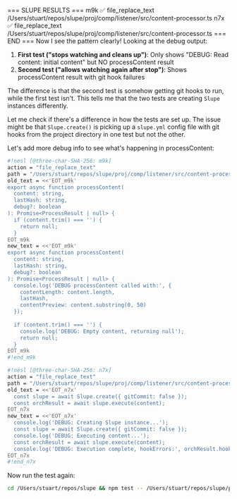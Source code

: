 === SLUPE RESULTS ===
m9k ✅ file_replace_text /Users/stuart/repos/slupe/proj/comp/listener/src/content-processor.ts
n7x ✅ file_replace_text /Users/stuart/repos/slupe/proj/comp/listener/src/content-processor.ts
=== END ===
Now I see the pattern clearly! Looking at the debug output:

1. **First test ("stops watching and cleans up")**: Only shows "DEBUG: Read content: initial content" but NO processContent result
2. **Second test ("allows watching again after stop")**: Shows processContent result with git hook failures

The difference is that the second test is somehow getting git hooks to run, while the first test isn't. This tells me that the two tests are creating `Slupe` instances differently.

Let me check if there's a difference in how the tests are set up. The issue might be that `Slupe.create()` is picking up a `slupe.yml` config file with git hooks from the project directory in one test but not the other.

Let's add more debug info to see what's happening in processContent:

```sh nesl
#!nesl [@three-char-SHA-256: m9k]
action = "file_replace_text"
path = "/Users/stuart/repos/slupe/proj/comp/listener/src/content-processor.ts"
old_text = <<'EOT_m9k'
export async function processContent(
  content: string,
  lastHash: string,
  debug?: boolean
): Promise<ProcessResult | null> {
  if (content.trim() === '') {
    return null;
  }
EOT_m9k
new_text = <<'EOT_m9k'
export async function processContent(
  content: string,
  lastHash: string,
  debug?: boolean
): Promise<ProcessResult | null> {
  console.log('DEBUG processContent called with:', { 
    contentLength: content.length, 
    lastHash,
    contentPreview: content.substring(0, 50)
  });
  
  if (content.trim() === '') {
    console.log('DEBUG: Empty content, returning null');
    return null;
  }
EOT_m9k
#!end_m9k
```

```sh nesl
#!nesl [@three-char-SHA-256: n7x]
action = "file_replace_text"
path = "/Users/stuart/repos/slupe/proj/comp/listener/src/content-processor.ts"
old_text = <<'EOT_n7x'
  const slupe = await Slupe.create({ gitCommit: false });
  const orchResult = await slupe.execute(content);
EOT_n7x
new_text = <<'EOT_n7x'
  console.log('DEBUG: Creating Slupe instance...');
  const slupe = await Slupe.create({ gitCommit: false });
  console.log('DEBUG: Executing content...');
  const orchResult = await slupe.execute(content);
  console.log('DEBUG: Execution complete, hookErrors:', orchResult.hookErrors);
EOT_n7x
#!end_n7x
```

Now run the test again:

```bash
cd /Users/stuart/repos/slupe && npm test -- /Users/stuart/repos/slupe/proj/comp/listener/test/unit/stopListener.test.ts
```